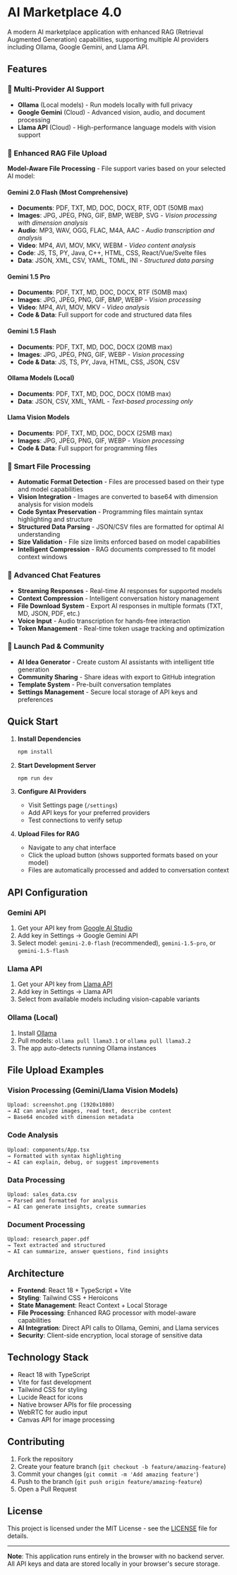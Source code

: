 # AI Marketplace 4.0

A modern AI marketplace application with enhanced RAG (Retrieval Augmented Generation) capabilities, supporting multiple AI providers including Ollama, Google Gemini, and Llama API.

## Features

### 🤖 Multi-Provider AI Support
- **Ollama** (Local models) - Run models locally with full privacy
- **Google Gemini** (Cloud) - Advanced vision, audio, and document processing  
- **Llama API** (Cloud) - High-performance language models with vision support

### 📁 Enhanced RAG File Upload
**Model-Aware File Processing** - File support varies based on your selected AI model:

#### Gemini 2.0 Flash (Most Comprehensive)
- **Documents**: PDF, TXT, MD, DOC, DOCX, RTF, ODT (50MB max)
- **Images**: JPG, JPEG, PNG, GIF, BMP, WEBP, SVG - *Vision processing with dimension analysis*
- **Audio**: MP3, WAV, OGG, FLAC, M4A, AAC - *Audio transcription and analysis*
- **Video**: MP4, AVI, MOV, MKV, WEBM - *Video content analysis*
- **Code**: JS, TS, PY, Java, C++, HTML, CSS, React/Vue/Svelte files
- **Data**: JSON, XML, CSV, YAML, TOML, INI - *Structured data parsing*

#### Gemini 1.5 Pro
- **Documents**: PDF, TXT, MD, DOC, DOCX, RTF (50MB max)
- **Images**: JPG, JPEG, PNG, GIF, BMP, WEBP - *Vision processing*
- **Video**: MP4, AVI, MOV, MKV - *Video analysis*
- **Code & Data**: Full support for code and structured data files

#### Gemini 1.5 Flash
- **Documents**: PDF, TXT, MD, DOC, DOCX (20MB max)
- **Images**: JPG, JPEG, PNG, GIF, WEBP - *Vision processing*
- **Code & Data**: JS, TS, PY, Java, HTML, CSS, JSON, CSV

#### Ollama Models (Local)
- **Documents**: PDF, TXT, MD, DOC, DOCX (10MB max)
- **Data**: JSON, CSV, XML, YAML - *Text-based processing only*

#### Llama Vision Models
- **Documents**: PDF, TXT, MD, DOC, DOCX (25MB max)
- **Images**: JPG, JPEG, PNG, GIF, WEBP - *Vision processing*
- **Code & Data**: Full support for programming files

### 🎯 Smart File Processing
- **Automatic Format Detection** - Files are processed based on their type and model capabilities
- **Vision Integration** - Images are converted to base64 with dimension analysis for vision models
- **Code Syntax Preservation** - Programming files maintain syntax highlighting and structure
- **Structured Data Parsing** - JSON/CSV files are formatted for optimal AI understanding
- **Size Validation** - File size limits enforced based on model capabilities
- **Intelligent Compression** - RAG documents compressed to fit model context windows

### 💬 Advanced Chat Features
- **Streaming Responses** - Real-time AI responses for supported models
- **Context Compression** - Intelligent conversation history management
- **File Download System** - Export AI responses in multiple formats (TXT, MD, JSON, PDF, etc.)
- **Voice Input** - Audio transcription for hands-free interaction
- **Token Management** - Real-time token usage tracking and optimization

### 🚀 Launch Pad & Community
- **AI Idea Generator** - Create custom AI assistants with intelligent title generation
- **Community Sharing** - Share ideas with export to GitHub integration
- **Template System** - Pre-built conversation templates
- **Settings Management** - Secure local storage of API keys and preferences

## Quick Start

1. **Install Dependencies**
   ```bash
   npm install
   ```

2. **Start Development Server**
   ```bash
   npm run dev
   ```

3. **Configure AI Providers**
   - Visit Settings page (`/settings`)
   - Add API keys for your preferred providers
   - Test connections to verify setup

4. **Upload Files for RAG**
   - Navigate to any chat interface
   - Click the upload button (shows supported formats based on your model)
   - Files are automatically processed and added to conversation context

## API Configuration

### Gemini API
1. Get your API key from [Google AI Studio](https://makersuite.google.com/app/apikey)
2. Add key in Settings → Google Gemini API
3. Select model: `gemini-2.0-flash` (recommended), `gemini-1.5-pro`, or `gemini-1.5-flash`

### Llama API  
1. Get your API key from [Llama API](https://api.llama.com)
2. Add key in Settings → Llama API
3. Select from available models including vision-capable variants

### Ollama (Local)
1. Install [Ollama](https://ollama.com)
2. Pull models: `ollama pull llama3.1` or `ollama pull llama3.2`
3. The app auto-detects running Ollama instances

## File Upload Examples

### Vision Processing (Gemini/Llama Vision Models)
```
Upload: screenshot.png (1920x1080)
→ AI can analyze images, read text, describe content
→ Base64 encoded with dimension metadata
```

### Code Analysis
```
Upload: components/App.tsx
→ Formatted with syntax highlighting
→ AI can explain, debug, or suggest improvements
```

### Data Processing
```
Upload: sales_data.csv
→ Parsed and formatted for analysis
→ AI can generate insights, create summaries
```

### Document Processing
```
Upload: research_paper.pdf
→ Text extracted and structured
→ AI can summarize, answer questions, find insights
```

## Architecture

- **Frontend**: React 18 + TypeScript + Vite
- **Styling**: Tailwind CSS + Heroicons
- **State Management**: React Context + Local Storage
- **File Processing**: Enhanced RAG processor with model-aware capabilities
- **AI Integration**: Direct API calls to Ollama, Gemini, and Llama services
- **Security**: Client-side encryption, local storage of sensitive data

## Technology Stack

- React 18 with TypeScript
- Vite for fast development
- Tailwind CSS for styling
- Lucide React for icons
- Native browser APIs for file processing
- WebRTC for audio input
- Canvas API for image processing

## Contributing

1. Fork the repository
2. Create your feature branch (`git checkout -b feature/amazing-feature`)
3. Commit your changes (`git commit -m 'Add amazing feature'`)
4. Push to the branch (`git push origin feature/amazing-feature`)
5. Open a Pull Request

## License

This project is licensed under the MIT License - see the [LICENSE](LICENSE) file for details.

---

**Note**: This application runs entirely in the browser with no backend server. All API keys and data are stored locally in your browser's secure storage.
